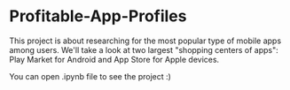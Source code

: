 # Profitable-App-Profiles

This project is about researching for the most popular type of mobile apps among users. We'll take a look at two largest "shopping centers of apps": Play Market for Android and App Store for Apple devices.

You can open .ipynb file to see the project :)
